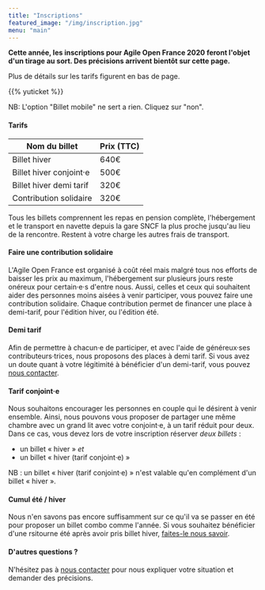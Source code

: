 ```yaml
---
title: "Inscriptions"
featured_image: "/img/inscription.jpg"
menu: "main"
---
```


**Cette année, les inscriptions pour Agile Open France 2020 feront
l'objet d'un tirage au sort. Des précisions arrivent bientôt sur cette page.**

Plus de détails sur les tarifs figurent en bas de page.

{{% yuticket %}}

NB: L'option "Billet mobile" ne sert a rien. Cliquez sur "non".

#### Tarifs

| Nom du billet                                         |  Prix (TTC)        |
|-------------------------------------------------------|--------------------|
| Billet hiver                                          |     640€           |
| Billet hiver conjoint·e                               |     500€           |
| Billet hiver demi tarif                               |     320€           |
| Contribution solidaire                                |     320€           |

Tous les billets comprennent les repas en pension complète, l'hébergement et le
transport en navette depuis la gare SNCF la plus proche jusqu'au lieu de la
rencontre. Restent à votre charge les autres frais de transport.

#### Faire une contribution solidaire

L'Agile Open France est organisé à coût réel mais malgré tous nos efforts de
baisser les prix au maximum, l'hébergement sur plusieurs jours reste onéreux
pour certain·e·s d'entre nous. Aussi, celles et ceux qui souhaitent aider des
personnes moins aisées à venir participer, vous pouvez faire une contribution
solidaire. Chaque contribution permet de financer une place à demi-tarif, pour
l'édition hiver, ou l'édition été.

#### Demi tarif

Afin de permettre à chacun·e de participer, et avec l'aide de généreux·ses
contributeurs·trices, nous proposons des places à demi tarif.
Si vous avez un doute quant à votre légitimité à bénéficier d'un demi-tarif,
vous pouvez [nous contacter](staff-at-agileopenfrance-point-com).

#### Tarif conjoint·e

Nous souhaitons encourager les personnes en couple qui le désirent à venir
ensemble. Ainsi, nous pouvons vous proposer de partager
une même chambre avec un grand lit avec votre conjoint·e, à un tarif réduit
pour deux. Dans ce cas, vous devez lors de votre inscription réserver *deux
billets* :
- un billet « hiver » *et*
- un billet « hiver (tarif conjoint·e) »

NB : un billet « hiver (tarif conjoint·e) » n'est valable qu'en complément d'un
billet « hiver ».


#### Cumul été / hiver

Nous n'en savons pas encore suffisamment sur ce qu'il va se passer en été pour
proposer un billet combo comme l'année. Si vous souhaitez bénéficier d'une
rsitourne été après avoir pris billet hiver, [faites-le nous
savoir](staff-at-agileopenfrance-point-com).

#### D'autres questions ?

N'hésitez pas à [nous contacter](staff-at-agileopenfrance-point-com) pour nous
expliquer votre situation et demander des précisions.
